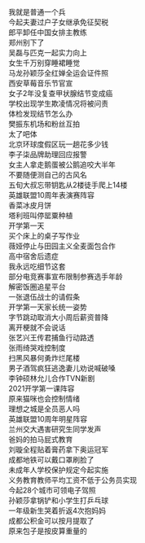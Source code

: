 我就是普通一个兵  
今起夫妻过户子女继承免征契税  
郎平卸任中国女排主教练  
郑州别下了  
吴磊与匹克一起实力向上  
女生千万别穿睡裙睡觉  
马龙孙颖莎全红婵全运会证件照  
西安草莓音乐节官宣  
女子2年没复查甲状腺结节变成癌  
学校出现学生欺凌情况将被问责  
体检发现结节怎么办  
樊振东机场和粉丝互拍  
太了吧体  
北京环球度假区玩一趟花多少钱  
李子柒品牌助理回应报警  
女主人拿走鹅蛋被公鹅追咬大半年  
不要随便测自己的古风名  
五旬大叔忘带钥匙从2楼徒手爬上14楼  
英雄联盟10周年表演赛阵容  
香菜冰皮月饼  
塔利班叫停罂粟种植  
开学第一天  
买个床上的桌子写作业  
薇娅停止与田园主义全麦面包合作  
高中宿舍后遗症  
我永远吃细节这套  
部分电竞赛事宣布限制参赛选手年龄  
解密饭圈追星平台  
一张退伍战士的请假条  
开学第一天家长统一姿势  
字节跳动取消大小周后薪资普降  
离开梗就不会说话  
张艺兴王传君捕鱼行动路透  
张雨绮哭戏控制度  
扫黑风暴何勇炸烂尾楼  
男子酒驾疯狂逃逸妻儿劝说喊破嗓  
李钟硕林允儿合作TVN新剧  
2021开学第一课阵容  
原来猫咪也会控制情绪  
理想之城是全员恶人吗  
英雄联盟10周年明星阵容  
兰州交大遇害研究生同学发声  
爸妈的拍马屁式教育  
刘璇全程贴着膏药拿下奥运冠军  
成都地铁可以戴口罩刷脸了  
未成年人学校保护规定今起实施  
义务教育教师平均工资不低于公务员实现  
今起28个城市可领电子驾照  
孙颖莎拿锅铲和小学生打乒乓球  
一年级新生哭着折返4次抱妈妈  
成都公积金可以按月提取了  
原来包子是按皮算重量的  
